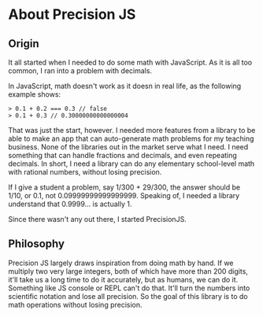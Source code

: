 # About Precision JS

## Origin

It all started when I needed to do some math with JavaScript.
As it is all too common, I ran into a problem with decimals.

In JavaScript, math doesn't work as it doesn in real life, as
the following example shows:

```
> 0.1 + 0.2 === 0.3 // false
> 0.1 + 0.3 // 0.30000000000000004
```

That was just the start, however. I needed more features from a
library to be able to make an app that can auto-generate math
problems for my teaching business. None of the libraries out
in the market serve what I need. I need something that can
handle fractions and decimals, and even repeating decimals. In
short, I need a library can do any elementary school-level
math with rational numbers, without losing precision.

If I give a student a problem, say 1/300 + 29/300, the answer
should be 1/10, or 0.1, not 0.09999999999999999. Speaking of,
I needed a library understand that 0.9999... is actually 1.

Since there wasn't any out there, I started PrecisionJS.

## Philosophy

Precision JS largely draws inspiration from doing math by hand.
If we multiply two very large integers, both of which have more
than 200 digits, it'll take us a long time to do it accurately,
but as humans, we can do it. Something like JS console or REPL
can't do that. It'll turn the numbers into scientific notation
and lose all precision. So the goal of this library is to do
math operations without losing precision.
